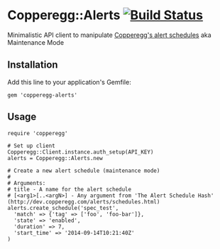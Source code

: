 # Copperegg::Alerts [![Build Status](https://travis-ci.org/cargomedia/copperegg-alerts.png)](https://travis-ci.org/cargomedia/copperegg-alerts)

Minimalistic API client to manipulate [Copperegg's alert schedules](http://dev.copperegg.com/alerts/schedules.html) aka Maintenance Mode

## Installation

Add this line to your application's Gemfile:

    gem 'copperegg-alerts'

## Usage

    require 'copperegg'

    # Set up client
    Copperegg::Client.instance.auth_setup(API_KEY)
    alerts = Copperegg::Alerts.new

    # Create a new alert schedule (maintenance mode)
    # 
    # Arguments:
    # title - A name for the alert schedule
    # [<arg1>[..<argN>] - Any argument from 'The Alert Schedule Hash' (http://dev.copperegg.com/alerts/schedules.html)
    alerts.create_schedule('spec_test', 
      'match' => {'tag' => ['foo', 'foo-bar']}, 
      'state' => 'enabled', 
      'duration' => 7, 
      'start_time' => '2014-09-14T10:21:40Z'
    )
